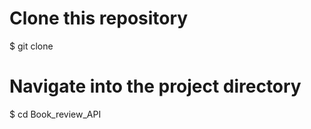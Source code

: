 # Clone this repository
$ git clone <repository-url>

# Navigate into the project directory
$ cd Book_review_API
